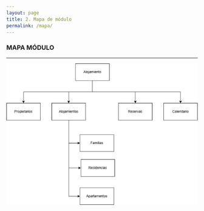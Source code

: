 ```yaml
---
layout: page
title: 2. Mapa de módulo
permalink: /mapa/
---
```


### MAPA MÓDULO

---

![Mapa del módulo alojamiento](mapasitio1.png)




